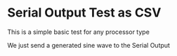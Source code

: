 # Serial Output Test as CSV

This is a simple basic test for any processor type

We just send a generated sine wave to the Serial Output
